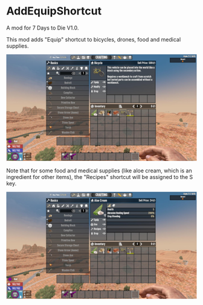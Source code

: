 # AddEquipShortcut

A mod for 7 Days to Die V1.0.

This mod adds "Equip" shortcut to bicycles, drones, food and medical supplies.

![Screenshot](screenshot1.jpg)

Note that for some food and medical supplies (like aloe cream, which is an ingredient for other items), the "Recipes" shortcut will be assigned to the S key.

![Screenshot](screenshot2.jpg)
